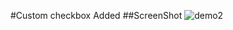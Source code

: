 #Custom checkbox Added
##ScreenShot
![demo2](https://user-images.githubusercontent.com/43407064/98472642-9a6b0400-221e-11eb-910b-5c52a4bc6516.png)
